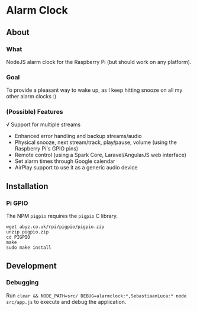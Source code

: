 # Alarm Clock

## About

### What
NodeJS alarm clock for the Raspberry Pi (but should work on any platform).

### Goal
To provide a pleasant way to wake up, as I keep hitting snooze on all my other alarm clocks :)

### (Possible) Features
√ Support for multiple streams
- Enhanced error handling and backup streams/audio
- Physical snooze, next stream/track, play/pause, volume (using the Raspberry Pi's GPIO pins)
- Remote control (using a Spark Core, Laravel/AngularJS web interface)
- Set alarm times through Google calendar
- AirPlay support to use it as a generic audio device

## Installation

### Pi GPIO

The NPM `pigpio` requires the `pigpio` C library.
 
 ```
 wget abyz.co.uk/rpi/pigpio/pigpio.zip
 unzip pigpio.zip
 cd PIGPIO
 make
 sudo make install
 ```

## Development

### Debugging
Run `clear && NODE_PATH=src/ DEBUG=alarmclock:*,SebastiaanLuca:* node src/app.js` to execute and debug the application.